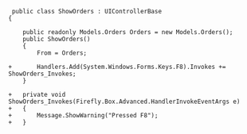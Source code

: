 ﻿```csdiff
 public class ShowOrders : UIControllerBase
{

    public readonly Models.Orders Orders = new Models.Orders();
    public ShowOrders()
    {
        From = Orders;

+       Handlers.Add(System.Windows.Forms.Keys.F8).Invokes += ShowOrders_Invokes;
    }

+   private void ShowOrders_Invokes(Firefly.Box.Advanced.HandlerInvokeEventArgs e)
+   {
+       Message.ShowWarning("Pressed F8");
+   }
```